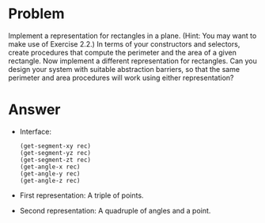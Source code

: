 # Problem

Implement a representation for rectangles in a plane. (Hint: You may want to make use of Exercise 2.2.) In terms of your constructors and selectors, create procedures that compute the perimeter and the area of a given rectangle. Now implement a different representation for rectangles. Can you design your system with suitable abstraction barriers, so that the same perimeter and area procedures will work using either representation?

# Answer

- Interface:

   ```
   (get-segment-xy rec)
   (get-segment-yz rec)
   (get-segment-zt rec)
   (get-angle-x rec)
   (get-angle-y rec)
   (get-angle-z rec)
   ```

- First representation: A triple of points.

- Second representation: A quadruple of angles and a point.
